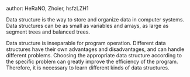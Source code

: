 author: HeRaNO, Zhoier, hsfzLZH1

Data structure is the way to store and organize data in computer systems. Data structures can be as small as variables and arrays, as large as segment trees and balanced trees.

Data structure is inseparable for program operation. Different data structures have their own advantages and disadvantages, and can handle different problems. Choosing the appropriate data structure according to the specific problem can greatly improve the efficiency of the program. Therefore, it is necessary to learn different kinds of data structures.
